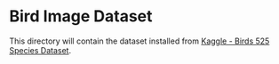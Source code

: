 # Bird Image Dataset
This directory will contain the dataset installed from [Kaggle - Birds 525 Species Dataset](https://www.kaggle.com/datasets/gpiosenka/100-bird-species).
